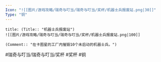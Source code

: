 ```yaml
---
Icon: "![[图片/游戏攻略/瑞奇与叮当/瑞奇与叮当/奖杯/机器士兵报废站.png|30]]"
Type: "铜"
---
```

```ad-common-bronze-trophy
title: (Title:: "机器士兵报废站")
![[图片/游戏攻略/瑞奇与叮当/瑞奇与叮当/奖杯/机器士兵报废站.png|100]]

(Comment:: "在卡图星的工厂内摧毁10个未启动的机器士兵。")
```

#瑞奇与叮当/瑞奇与叮当/奖杯 #奖杯 #铜
